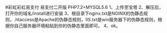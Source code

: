 #彩虹彩虹易支付
易支付二开版
PHP7.2+MYSQL5.6
1、上传至宝塔
2、解压后，打开你的域名/install进行安装
3、根目录下nginx.txt是NGINX的伪静态规则，.htaccess是Apache的伪静态规则，IIS.txt是win服务器下的伪静态规则，根据你自己服务器环境粘贴到你的伪静态里面即可。
4、ok。

